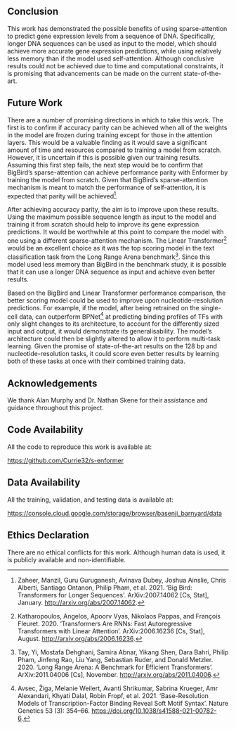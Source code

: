 ## Conclusion

This work has demonstrated the possible benefits of using sparse-attention to predict gene expression levels from a sequence of DNA. Specifically, longer DNA sequences can be used as input to the model, which should achieve more accurate gene expression predictions, while using relatively less memory than if the model used self-attention. Although conclusive results could not be achieved due to time and computational constraints, it is promising that advancements can be made on the current state-of-the-art.

## Future Work

There are a number of promising directions in which to take this work. The first is to confirm if accuracy parity can be achieved when all of the weights in the model are frozen during training except for those in the attention layers. This would be a valuable finding as it would save a significant amount of time and resources compared to training a model from scratch. However, it is uncertain if this is possible given our training results. Assuming this first step fails, the next step would be to confirm that BigBird’s sparse-attention can achieve performance parity with Enformer by training the model from scratch. Given that BigBird’s sparse-attention mechanism is meant to match the performance of self-attention, it is expected that parity will be achieved[^1].

After achieving accuracy parity, the aim is to improve upon these results. Using the maximum possible sequence length as input to the model and training it from scratch should help to improve its gene expression predictions. It would be worthwhile at this point to compare the model with one using a different sparse-attention mechanism. The Linear Transformer[^2] would be an excellent choice as it was the top scoring model in the text classification task from the Long Range Arena benchmark[^3]. Since this model used less memory than BigBird in the benchmark study, it is possible that it can use a longer DNA sequence as input and achieve even better results.

Based on the BigBird and Linear Transformer performance comparison, the better scoring model could be used to improve upon nucleotide-resolution predictions. For example, if the model, after being retrained on the single-cell data, can outperform BPNet[^4] at predicting binding profiles of TFs with only slight changes to its architecture, to account for the differently sized input and output, it would demonstrate its generalisability. The model’s architecture could then be slightly altered to allow it to perform multi-task learning. Given the promise of state-of-the-art results on the 128 bp and nucleotide-resolution tasks, it could score even better results by learning both of these tasks at once with their combined training data.

## Acknowledgements

We thank Alan Murphy and Dr. Nathan Skene for their assistance and guidance throughout this project.

## Code Availability

All the code to reproduce this work is available at:

<a href=https://github.com/Currie32/s-enformer target="_blank">https://github.com/Currie32/s-enformer</a>

## Data Availability

All the training, validation, and testing data is available at:

<a href=https://console.cloud.google.com/storage/browser/basenji_barnyard/data target="_blank">https://console.cloud.google.com/storage/browser/basenji_barnyard/data</a>

## Ethics Declaration

There are no ethical conflicts for this work. Although human data is used, it is publicly available and non-identifiable.

[^1]: Zaheer, Manzil, Guru Guruganesh, Avinava Dubey, Joshua Ainslie, Chris Alberti, Santiago Ontanon, Philip Pham, et al. 2021. ‘Big Bird: Transformers for Longer Sequences’. ArXiv:2007.14062 [Cs, Stat], January. <a href=http://arxiv.org/abs/2007.14062 target="_blank">http://arxiv.org/abs/2007.14062</a>.
[^2]: Katharopoulos, Angelos, Apoorv Vyas, Nikolaos Pappas, and François Fleuret. 2020. ‘Transformers Are RNNs: Fast Autoregressive Transformers with Linear Attention’. ArXiv:2006.16236 [Cs, Stat], August. <a href=http://arxiv.org/abs/2006.16236 target="_blank">http://arxiv.org/abs/2006.16236</a>.
[^3]: Tay, Yi, Mostafa Dehghani, Samira Abnar, Yikang Shen, Dara Bahri, Philip Pham, Jinfeng Rao, Liu Yang, Sebastian Ruder, and Donald Metzler. 2020. ‘Long Range Arena: A Benchmark for Efficient Transformers’. ArXiv:2011.04006 [Cs], November. <a href=http://arxiv.org/abs/2011.04006 target="_blank">http://arxiv.org/abs/2011.04006</a>.
[^4]: Avsec, Žiga, Melanie Weilert, Avanti Shrikumar, Sabrina Krueger, Amr Alexandari, Khyati Dalal, Robin Fropf, et al. 2021. ‘Base-Resolution Models of Transcription-Factor Binding Reveal Soft Motif Syntax’. Nature Genetics 53 (3): 354–66. <a href=https://doi.org/10.1038/s41588-021-00782-6 target="_blank">https://doi.org/10.1038/s41588-021-00782-6</a>.
